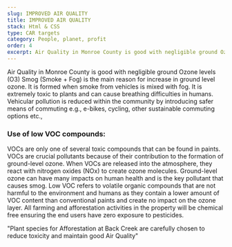```yaml
---
slug: IMPROVED AIR QUALITY
title: IMPROVED AIR QUALITY 
stack: Html & CSS
type: CAR targets
category: People, planet, profit
order: 4
excerpt: Air Quality in Monroe County is good with negligible ground Ozone levels (O3)
---
```


Air Quality in Monroe County is good with negligible ground Ozone levels (O3) Smog (Smoke + Fog) is the main reason for increase in ground level ozone. It is formed when smoke from vehicles is mixed with fog. It is extremely toxic to plants and can cause breathing difficulties in humans. Vehicular pollution is reduced within the community by introducing safer means of commuting e.g., e-bikes, cycling, other sustainable commuting options etc.,

### Use of low VOC compounds:

VOCs are only one of several toxic compounds that can be found in paints. VOCs are crucial pollutants because of their contribution to the formation of ground-level ozone. When VOCs are released into the atmosphere, they react with nitrogen oxides (NOx) to create ozone molecules. Ground-level ozone can have many impacts on human health and is the key pollutant that causes smog. Low VOC refers to volatile organic compounds that are not harmful to the environment and humans as they contain a lower amount of VOC content than conventional paints and create no impact on the ozone layer. All farming and afforestation activities in the property will be chemical free ensuring the end users have zero exposure to pesticides.

<quote>"Plant species for Afforestation at Back Creek are carefully chosen to reduce toxicity and maintain good Air Quality"</quote>